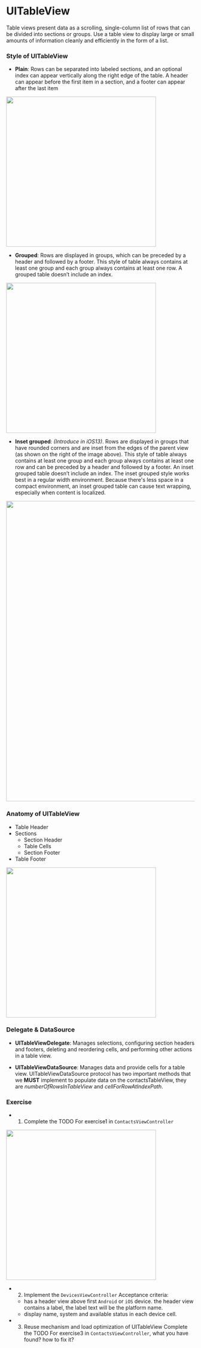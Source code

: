 # UITableView

Table views present data as a scrolling, single-column list of rows that can be divided into sections or groups. Use a table view to display large or small amounts of information cleanly and efficiently in the form of a list.

### Style of UITableView
- **Plain**: Rows can be separated into labeled sections, and an optional index can appear vertically along the right edge of the table. A header can appear before the first item in a section, and a footer can appear after the last item
<img src="./images/plain.png" width=400 />

- **Grouped**: Rows are displayed in groups, which can be preceded by a header and followed by a footer. This style of table always contains at least one group and each group always contains at least one row. A grouped table doesn’t include an index.
<img src="./images/group.png" width=400 />

- **Inset grouped**: *(Introduce in iOS13)*.
Rows are displayed in groups that have rounded corners and are inset from the edges of the parent view (as shown on the right of the image above). This style of table always contains at least one group and each group always contains at least one row and can be preceded by a header and followed by a footer. An inset grouped table doesn’t include an index. The inset grouped style works best in a regular width environment. Because there's less space in a compact environment, an inset grouped table can cause text wrapping, especially when content is localized.
<img src="./images/insert-grouped.png" width=800 />

### Anatomy of UITableView

- Table Header
- Sections
    - Section Header
    - Table Cells
    - Section Footer
- Table Footer

<img src="./images/anatomy.png" width=400 />

### Delegate & DataSource
- **UITableViewDelegate**: Manages selections, configuring section headers and footers, deleting and reordering cells, and performing other actions in a table view.

- **UITableViewDataSource**: Manages data and provide cells for a table view.
UITableViewDataSource protocol has two important methods that we **MUST** implement to populate data on the contactsTableView, they are *numberOfRowsInTableView* and *cellForRowAtIndexPath*.

### Exercise
- 1. Complete the TODO For exercise1 in `ContactsViewController` 
<img src="./images/contact.png" width=400 />

- 2. Implement the `DevicesViewController`
 Acceptance criteria:
    - has a header view above first `Android` or `iOS` device. the header view contains a label, the label text will be the platform name.
    - display name, system and available status in each device cell.
- 3. Reuse mechanism and load optimization of UITableView
Complete the TODO For exercise3 in `ContactsViewController`, what you have found? how to fix it?